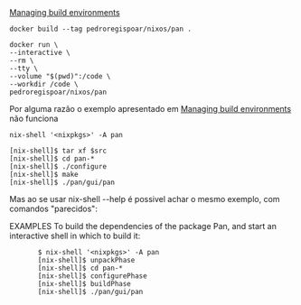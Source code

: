 ##

[Managing build environments](https://nixos.org/nix/manual/#idm140737322627280)


`docker build --tag pedroregispoar/nixos/pan .`

```
docker run \
--interactive \
--rm \
--tty \
--volume "$(pwd)":/code \
--workdir /code \
pedroregispoar/nixos/pan
```


Por alguma razão o exemplo apresentado em [Managing build environments](https://nixos.org/nix/manual/#idm140737322627280) 
não funciona 

`nix-shell '<nixpkgs>' -A pan`

```
[nix-shell]$ tar xf $src
[nix-shell]$ cd pan-*
[nix-shell]$ ./configure
[nix-shell]$ make
[nix-shell]$ ./pan/gui/pan
```



Mas ao se usar nix-shell --help é possivel achar o mesmo exemplo, com comandos "parecidos":

EXAMPLES
       To build the dependencies of the package Pan, and start an interactive shell in which to build it:

           $ nix-shell '<nixpkgs>' -A pan
           [nix-shell]$ unpackPhase
           [nix-shell]$ cd pan-*
           [nix-shell]$ configurePhase
           [nix-shell]$ buildPhase
           [nix-shell]$ ./pan/gui/pan

